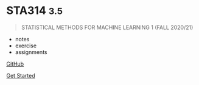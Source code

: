 
# STA314 <small>3.5</small>

> STATISTICAL METHODS FOR MACHINE LEARNING 1 (FALL 2020/21)

- notes
- exercise
- assignments

[GitHub](https://github.com/travelwithwind/STA314)

[Get Started](./)

